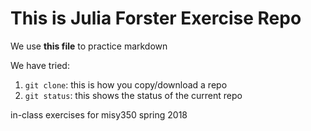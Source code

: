 # This is Julia Forster Exercise Repo

We use **this file** to practice markdown

We have tried:
1. `git clone`: this is how you copy/download a repo
2. `git status`: this shows the status of the current repo 

in-class exercises for misy350 spring 2018
